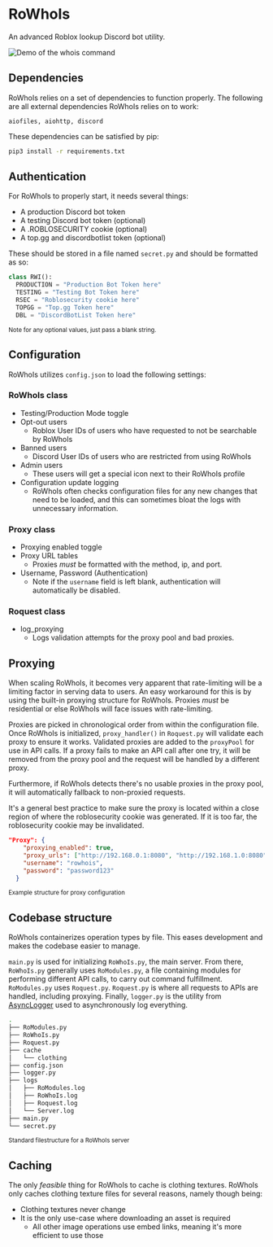 # RoWhoIs

An advanced Roblox lookup Discord bot utility.

![Demo of the whois command](https://www.robloxians.com/resources/demo-whois-small.gif)

## Dependencies

RoWhoIs relies on a set of dependencies to function properly.
The following are all external dependencies RoWhoIs relies on to work:

`aiofiles, aiohttp, discord`

These dependencies can be satisfied by pip:

```bash
pip3 install -r requirements.txt
```

## Authentication

For RoWhoIs to properly start, it needs several things:

- A production Discord bot token
- A testing Discord bot token (optional)
- A .ROBLOSECURITY cookie (optional)
- A top.gg and discordbotlist token (optional)

These should be stored in a file named `secret.py` and should be formatted as so:

```python
class RWI():
  PRODUCTION = "Production Bot Token here"
  TESTING = "Testing Bot Token here"
  RSEC = "Roblosecurity cookie here"
  TOPGG = "Top.gg Token here"
  DBL = "DiscordBotList Token here"
```

<sup>Note for any optional values, just pass a blank string.</sup>

## Configuration

RoWhoIs utilizes `config.json` to load the following settings:

### RoWhoIs class

- Testing/Production Mode toggle
- Opt-out users
  - Roblox User IDs of users who have requested to not be searchable by RoWhoIs
- Banned users
  - Discord User IDs of users who are restricted from using RoWhoIs
- Admin users
  - These users will get a special icon next to their RoWhoIs profile
- Configuration update logging
  - RoWhoIs often checks configuration files for any new changes that need to be loaded, and this can sometimes bloat the logs with unnecessary information.

### Proxy class

- Proxying enabled toggle
- Proxy URL tables
  - Proxies _must_ be formatted with the method, ip, and port.
- Username, Password (Authentication)
  - Note if the `username` field is left blank, authentication will automatically be disabled.

### Roquest class

- log_proxying
  - Logs validation attempts for the proxy pool and bad proxies.

## Proxying

When scaling RoWhoIs, it becomes very apparent that rate-limiting will be a limiting factor in serving data to users. An easy workaround for this is by using the built-in proxying structure for RoWhoIs.
Proxies _must_ be residential or else RoWhoIs will face issues with rate-limiting.

Proxies are picked in chronological order from within the configuration file. Once RoWhoIs is initialized, `proxy_handler()` in `Roquest.py` will validate each proxy to ensure it works. Validated proxies are added to the `proxyPool` for use in API calls.
If a proxy fails to make an API call after one try, it will be removed from the proxy pool and the request will be handled by a different proxy.

Furthermore, if RoWhoIs detects there's no usable proxies in the proxy pool, it will automatically fallback to non-proxied requests.

It's a general best practice to make sure the proxy is located within a close region of where the roblosecurity cookie was generated. If it is too far, the roblosecurity cookie may be invalidated.

```json
"Proxy": {
    "proxying_enabled": true,
    "proxy_urls": ["http://192.168.0.1:8080", "http://192.168.1.0:8080"],
    "username": "rowhois",
    "password": "password123"
  }    
```

<sub>Example structure for proxy configuration</sub>

## Codebase structure

RoWhoIs containerizes operation types by file. This eases development and makes the codebase easier to manage.

`main.py` is used for initializing `RoWhoIs.py`, the main server. From there, `RoWhoIs.py` generally uses `RoModules.py`, a file containing modules for performing different API calls, to carry out command fulfillment. `RoModules.py` uses `Roquest.py`.
`Roquest.py` is where all requests to APIs are handled, including proxying.  Finally, `logger.py` is the utility from [AsyncLogger](https://github.com/aut-mn/AsyncLogger) used to asynchronously log everything.

```bash
.
├── RoModules.py
├── RoWhoIs.py
├── Roquest.py
├── cache
│   └── clothing
├── config.json
├── logger.py
├── logs
│   ├── RoModules.log
│   ├── RoWhoIs.log
│   ├── Roquest.log
│   └── Server.log
├── main.py
└── secret.py
```

<sub>Standard filestructure for a RoWhoIs server</sub>

## Caching

The only _feasible_ thing for RoWhoIs to cache is clothing textures. RoWhoIs only caches clothing texture files for several reasons, namely though being:

- Clothing textures never change
- It is the only use-case where downloading an asset is required
  - All other image operations use embed links, meaning it's more efficient to use those
